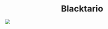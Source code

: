 <h1 align="center">Blacktario</h1>
                             <img src="https://lanyard-profile-readme.vercel.app/api/882355390224945234">
